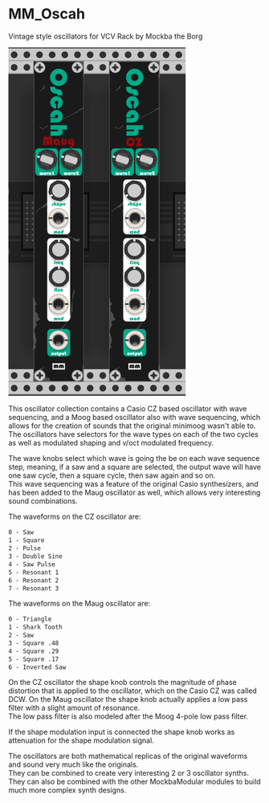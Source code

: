 # MM_Oscah
Vintage style oscillators for VCV Rack by Mockba the Borg

![Alt text](./screenshot.png)

This oscillator collection contains a Casio CZ based oscillator with wave sequencing, and a Moog based oscillator also with wave sequencing, which allows for the creation of sounds that the original minimoog wasn't able to.<br>
The oscillators have selectors for the wave types on each of the two cycles as well as modulated shaping and v/oct modulated frequency.

The wave knobs select which wave is going the be on each wave sequence step, meaning, if a saw and a square are selected, the output wave will have one saw cycle, then a square cycle, then saw again and so on.<br>
This wave sequencing was a feature of the original Casio synthesizers, and has been added to the Maug oscillator as well, which allows very interesting sound combinations.

The waveforms on the CZ oscillator are:
```
0 - Saw
1 - Square
2 - Pulse
3 - Double Sine
4 - Saw Pulse
5 - Resonant 1
6 - Resonant 2
7 - Resonant 3
```

The waveforms on the Maug oscillator are:
```
0 - Triangle
1 - Shark Tooth
2 - Saw
3 - Square .48
4 - Square .29
5 - Square .17
6 - Inverted Saw
```

On the CZ oscillator the shape knob controls the magnitude of phase distortion that is applied to the oscillator, which on the Casio CZ was called DCW. On the Maug oscillator the shape knob actually applies a low pass filter with a slight amount of resonance.<br>
The low pass filter is also modeled after the Moog 4-pole low pass filter.

If the shape modulation input is connected the shape knob works as attenuation for the shape modulation signal.

The oscillators are both mathematical replicas of the original waveforms and sound very much like the originals.<br>
They can be combined to create very interesting 2 or 3 oscillator synths.<br>
They can also be combined with the other MockbaModular modules to build much more complex synth designs.
